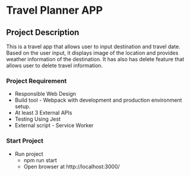 # Travel Planner APP

## Project Description

This is a travel app that allows user to input destination and travel date. Based on the user input, it displays image of the location and provides weather information of the destination.
It has also has delete feature that allows user to delete travel information.

### Project Requirement

- Responsible Web Design
- Build tool - Webpack with development and production environment setup.
- At least 3 External APIs
- Testing Using Jest
- External script - Service Worker

### Start Project

- Run project
  - npm run start
  - Open browser at http://localhost:3000/